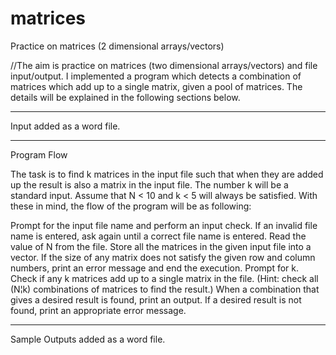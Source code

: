 # matrices
Practice on matrices (2 dimensional arrays/vectors)


//The aim is practice on matrices (two dimensional arrays/vectors) and file input/output. I implemented a program which detects a combination of matrices which add up to a single matrix, given a pool of matrices. The details will be explained in the following sections below.

**************************************
Input added as a word file.

******************************************
Program Flow

The task is to find k matrices in the input file such that when they are added up the result is also a matrix in the input file. The number k will be a standard input. Assume that N < 10 and k < 5 will always be satisfied. With these in mind, the flow of the program will be as following:

Prompt for the input file name and perform an input check. If an invalid file name is entered, ask again until a correct file name is entered.
Read the value of N from the file. Store all the matrices in the given input file into a vector. If the size of any matrix does not satisfy the given row and column numbers, print an error message and end the execution.
Prompt for k.
Check if any k matrices add up to a single matrix in the file. (Hint: check all  (N¦k) combinations of matrices to find the result.)
When a combination that gives a desired result is found, print an output.
If a desired result is not found, print an appropriate error message.
  
************************************************************
Sample Outputs added as a word file.
